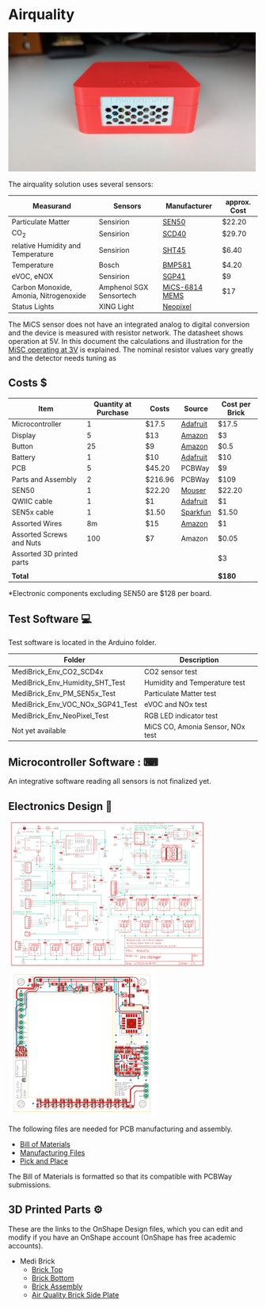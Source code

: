 # Airquality

<a href="..\assets\pictures\Environment_Front_Closed_without_Plugins.jpg" target="_blank">
  <img src="..\assets\pictures\Environment_Front_Closed_without_Plugins.jpg" style="width: 500px;">
</a>

The airquality solution uses several sensors:

| Measurand | Sensors | Manufacturer | approx. Cost |
|---        |---      | ---          | ---  |
| Particulate Matter | Sensirion | [SEN50](datasheets/Sensirion_Datasheet_Environmental_Node_SEN5x.pdf) |  $22.20 |
| CO<sub>2</sub>               | Sensirion | [SCD40](datasheets/SCD4x_Ver1.4_Feb2023.pdf)| $29.70 |
| relative Humidity and Temperature |  Sensirion | [SHT45](datasheets/Datasheet_SHT4x_1.pdf) | $6.40|
| Temperature | Bosch | [BMP581](datasheets\bst_bmp581_ds004-2950309.pdf)| $4.20 |
| eVOC, eNOX | Sensirion | [SGP41](datasheets\Sensirion_Gas_Sensors_Datasheet_SGP41.pdf) | $9 |
| Carbon Monoxide, Amonia, Nitrogenoxide | Amphenol SGX Sensortech | [MiCS-6814 MEMS]((datasheets\1143_Datasheet-MiCS-6814-rev-8,pdf)) | $17 |
| Status Lights | XING Light | [Neopixel](datasheets\2301111010_XINGLIGHT-XL-2020RGBC-WS2812B_C5349955.pdf)| |

The MiCS sensor does not have an integrated analog to digital conversion and the device is measured with resistor network. The datasheet shows operation at 5V. In this document the calculations and illustration for the [MiSC operating at 3V](MICS6814_on_3V.md) is explained. The nominal resistor values vary greatly and the detector needs tuning as 

## Costs &#36;

| Item        | Quantity at Purchase | Costs  | Source            | Cost per Brick
|---                          | ---  | ---    | ---               | ---
| Microcontroller             |  1   | $17.5  | [Adafruit](https://www.adafruit.com/product/5477)          | $17.5
| Display                     |  5   | $13    | [Amazon](https://a.co/d/1QH0Ab9)            | $3
| Button                      | 25   | $9     | [Amazon](https://a.co/d/8KAuTwC) | $0.5 
| Battery                     |  1   | $10     | [Adafruit](https://www.adafruit.com/product/258)        | $10
| PCB                         |  5   | $45.20  | PCBWay            | $9
| Parts and Assembly          |  2   | $216.96 | PCBWay            | $109
| SEN50                       |  1   | $22.20  | [Mouser](https://www.mouser.com/ProductDetail/Sensirion/SEN50-SDN-T?qs=MyNHzdoqoQK%2F9NY8sYsxtw%3D%3D) | $22.20
| QWIIC cable                 |  1   | $1     | [Adafruit](https://www.adafruit.com/product/4210) | $1 |
| SEN5x cable                 | 1    | $1.50  | [Sparkfun](https://www.sparkfun.com/products/18079) | $1.50 
| Assorted Wires              |8m    | $15    | [Amazon](https://a.co/d/58djefc) | $1
| Assorted Screws and Nuts    |100   |  $7    | Amazon            | $0.05
| Assorted 3D printed parts   |      |        |                   | $3
|                             |      |        |                   |
| **Total**                   |      |        |                   | **$180**

*Electronic components excluding SEN50 are $128 per board. 

## Test Software &#128187;
Test software is located in the Arduino folder.

| Folder | Description | 
|--- |---|
| MediBrick_Env_CO2_SCD4x           | CO2 sensor test             |
| MediBrick_Env_Humidity_SHT_Test   | Humidity and Temperature test |
| MediBrick_Env_PM_SEN5x_Test       | Particulate Matter test     |
| MediBrick_Env_VOC_NOx_SGP41_Test  | eVOC and NOx test           |
| MediBrick_Env_NeoPixel_Test       | RGB LED indicator test      |
| Not yet available                 | MiCS CO, Amonia Sensor, NOx test | 
## Microcontroller Software : &#9000;
An integrative software reading all sensors is not finalized yet.

## Electronics Design &#128268;

<a href="Airquality_schematic.pdf" target="_blank">
  <img src="Airquality_schematic.png" style="width: 400px;">
</a>
<a href="Airquality_board.pdf" target="_blank">
  <img src="Airquality_board.png" style="width: 300px;">
</a>

The following files are needed for PCB manufacturing and assembly.

- [Bill of Materials](Air_Quality_BOM.xlsx)
- [Manufacturing Files](Air_Quality_2024-08-24.zip)
- [Pick and Place](Air_Quality_PnP.xlsx)

The Bill of Materials is formatted so that its compatible with PCBWay submissions.

## 3D Printed Parts &#9881;
These are the links to the OnShape Design files, which you can edit and modify if you have an OnShape account (OnShape has free academic accounts).

- Medi Brick
  - [Brick Top](https://cad.onshape.com/documents/be6b7e5f847d89f3ec5eb9d5/w/761fee9865ca7ef709028476/e/ff897b4f359cec83b782ff14)
  - [Brick Bottom](https://cad.onshape.com/documents/92ad78475e8f0b17ff5e260b/w/88a02abbcb12cdbd4d9de3ad/e/fb79ca58ad2b6a0298e9d1b6)
  - [Brick Assembly](https://cad.onshape.com/documents/11cbfe9c3c739b6e8ecbf3d7/w/989b564ecd7f6d069e643ac0/e/85542f706be8cc7554218e8d)
  - [Air Quality Brick Side Plate](https://cad.onshape.com/documents/6f9a87cae125641fc3a0651c/w/6e25f32c6ac446efd4e51be7/e/7a2fa3c5e053c8442ada89bd)

